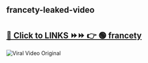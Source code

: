 
 ## francety-leaked-video 

# <h2><a href="https://clipsfans.com/francety&ref=git">🔗 Click to LINKS ⏩⏩ 👉 🟢 francety </a></h2>

<a href="https://clipsfans.com/francety&ref=git" rel="nofollow" data-target="animated-image.originalLink"><img src="https://i.ibb.co.com/xMMVF88/686577567.gif" alt="Viral Video Original" style="max-width: 100%; display: inline-block;" data-target="animated-image.originalImage"></a>
